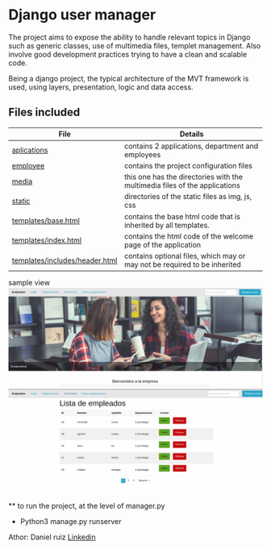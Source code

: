 # Django user manager

The project aims to expose the ability to handle relevant topics in Django such as generic classes, use of multimedia files, templet management. Also involve good development practices trying to have a clean and scalable code.

Being a django project, the typical architecture of the MVT framework is used, using layers, presentation, logic and data access.

## Files included

| File                                                             | Details                                                                    |
| ---------------------------------------------------------------- | -------------------------------------------------------------------------- |
| [aplications](aplications)                                       | contains 2 applications, department and employees                          |
| [employee](employee)                                             | contains the project configuration files                                   |
| [media](media)                                                   | this one has the directories with the multimedia files of the applications |
| [static](static)                                                 | directories of the static files as img, js, css                            |
| [templates/base.html](templates/base.html)                       | contains the base html code that is inherited by all templates.            |
| [templates/index.html](templates/index.html)                     | contains the html code of the welcome page of the application              |
| [templates/includes/header.html](templates/includes/header.html) | contains optional files, which may or may not be required to be inherited  |

sample view
![presentation](static/img/image.png)
![list_employee](static/img/lista_empleado.png)

\*\* to run the project, at the level of manager.py

- Python3 manage.py runserver

Athor:
Daniel ruiz
[Linkedin](www.linkedin.com/in/daniel-ruiz)
